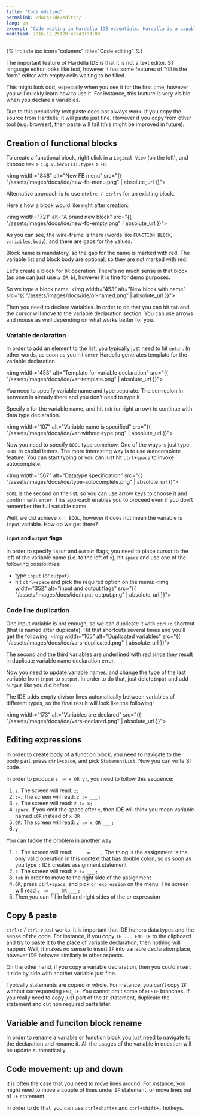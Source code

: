 ```yaml
---
title: "Code editing"
permalink: /docs/ide/editor/
lang: en
excerpt: "Code editing in Hardella IDE essentials. Hardella is a capable IDE for PLC programming in 61131 languages (ST, etc)"
modified: 2016-12-25T20:49:43+03:00
---
```


{% include toc icon="columns" title="Code editing" %}

The important feature of Hardella IDE is that it is not a text editor.
ST language editor looks like text, however it has some features of "fill in the form" editor with empty cells waiting to be filled.

This might look odd, especially when you see it for the first time, however you will quickly learn how to use it. For instance, this feature is very visible when you declare a variables.

Due to this peculiarity text paste does not always work. If you copy the source from Hardella, it will paste just fine. However if you copy from other tool (e.g. browser), then paste will fail (this might be improved in future).

## Creation of functional blocks

To create a functional block, right click in a `Logical View` (on the left), and choose `New` > `c.g.v.iec61131.types` > `FB`.

 <img width="848" alt="New FB menu" src="{{ "/assets/images/docs/ide/new-fb-menu.png" | absolute_url }}">

Alternative approach is to use `ctrl+c / ctrl+v` for an existing block.

Here's how a block would like right after creation:

 <img width="721" alt="A brand new block" src="{{ "/assets/images/docs/ide/new-fb-empty.png" | absolute_url }}">

As you can see, the wire-frame is there (words like `FUNCTION_BLOCK`, `variables`, `body`), and there are gaps for the values.

Block name is mandatory, so the gap for the name is marked with red. The variable list and block body are optional, so they are not marked with red.

Let's create a block for `OR` operation. There's no much sense in that block (as one can just use `a OR b`), however it is fine for demo purposes.

So we type a block name:
 <img width="453" alt="New block with name" src="{{ "/assets/images/docs/ide/or-named.png" | absolute_url }}">

Then you need to declare variables. In order to do that you can hit `tab` and the cursor will move to the variable declaration section. You can use arrows and mouse as well depending on what works better for you.

### Variable declaration

In order to add an element to the list, you typically just need to hit `enter`. In other words, as soon as you hit `enter` Hardella generates template for the variable declaration.

 <img width="453" alt="Template for variable declaration" src="{{ "/assets/images/docs/ide/var-template.png" | absolute_url }}">

You need to specify variable name and type separate. The semicolon in between is already there and you don't need to type it.

Specify `x` for the variable name, and hit `tab` (or right arrow) to continue with data type declaration.

 <img width="107" alt="Variable name is specified" src="{{ "/assets/images/docs/ide/var-without-type.png" | absolute_url }}">

Now you need to specify `BOOL` type somehow. One of the ways is just type  `BOOL` in capital letters.
The more interesting way is to use autocomplete feature.
You can start typing or you can just hit `ctrl+space` to invoke autocomplete.

 <img width="567" alt="Datatype specification" src="{{ "/assets/images/docs/ide/type-autocomplete.png" | absolute_url }}">

`BOOL` is the second on the list, so you can use arrow keys to choose it and confirm with `enter`.
This approach enables you to proceed even if you don't remember the full variable name.

Well, we did achieve `x : BOOL`, however it does not mean the variable is `input` variable. How do we get there?

#### `input` and `output` flags 

In order to specify `input` and `output` flags, you need to place cursor to the left of the variable name (i.e. to the left of `x`), hit `space` and use one of the following possibilities:
  - type `input` (or `output`)
  - hit `ctrl+space` and pick the required option on the menu:
    <img width="352" alt="input and output flags" src="{{ "/assets/images/docs/ide/input-output.png" | absolute_url }}">
  
### Code line duplication

One input variable is not enough, so we can duplicate it with `ctrl+d` shortcut (that is named after duplicate).
Hit that shortcuts several times and you'll get the following:
  <img width="165" alt="Duplicated variables" src="{{ "/assets/images/docs/ide/vars-duplicated.png" | absolute_url }}">

The second and the third variables are underlined with red since they result in duplicate variable name declaration error. 

Now you need to update variable names, and change the type of the last variable from `input` to `output`. In order to do that, just delete`input` and add `output` like you did before.

The IDE adds empty divisor lines automatically between variables of different types, so the final result will look like the following:

  <img width="173" alt="Variables are declared" src="{{ "/assets/images/docs/ide/vars-declared.png" | absolute_url }}">

## Editing expressions

In order to create body of a function block, you need to navigate to the body part, press `ctrl+space`, and pick `StatementList`.
Now you can write ST code.

In order to produce `z := x OR y;`, you need to follow this sequence:
  1. `z`. The screen will read: `z;`
  1. `:=`. The screen will read: `z := ___;`
  1. `x`. The screen will read: `z := x;`
  1. `space`. If you omit the space after `x`, then IDE will think you mean variable named `xOR` instead of `x OR`
  1. `OR`. The screen will read: `z := x OR ___;`
  1. `y`
  
You can tackle the problem in another way:
  1. `:`. The screen will read: `___ := ___;` The thing is the assignment is the only valid operation in this context that has double colon, so as soon as you type `:` IDE creates assignment statement
  1. `z`. The screen will read: `z := ___;`
  1. `tab` in order to move to the right side of the assignment
  1. `OR`, press `ctrl+space`, and pick `or expression` on the menu. The screen will read `z := ___ OR ___;`
  1. Then you can fill in left and right sides of the or expression

## Copy & paste

`ctrl+c` / `ctrl+v` just works.
It is important that IDE honors data types and the sense of the code.
For instance, if you copy `IF ... END_IF` to the clipboard and try to paste it to the place of variable declaration, then nothing will happen. Well, it makes no sense to insert `IF` into variable declaration place, however IDE behaves similarly in other aspects.

On the other hand, if you copy a variable declaration, then you could insert it side by side with another variable just fine.

Typically statements are copied in whole. For instance, you can't copy `IF` without corresponsing `END_IF`. You cannot omit some of `ELSIF` branches. If you really need to copy just part of the `IF` statement, duplicate the statement and cut non required parts later.

## Variable and funciton block rename

In order to rename a variable or function block you just need to navigate to the declaration and rename it. All the usages of the variable in question will be update automatically.

## Code movement: up and down

It is often the case that you need to move lines around. For instance, you might need to move a couple of lines under `IF` statement, or move lines out of `IF` statement.

In order to do that, you can use `ctrl+shift+↑` and `ctrl+shift+↓` hotkeys.